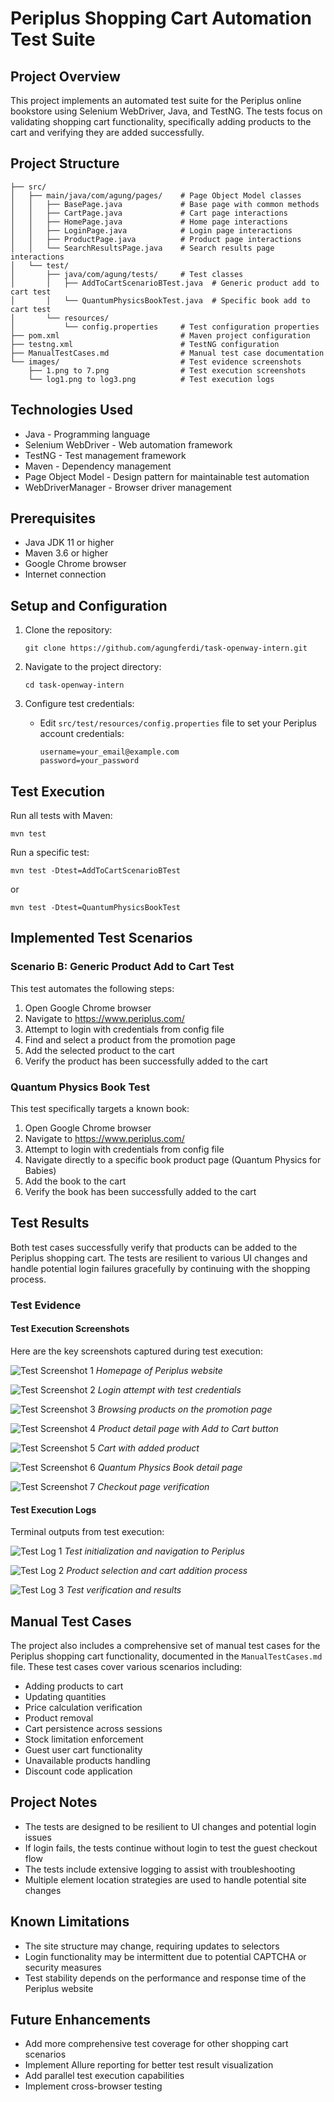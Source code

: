 # Periplus Shopping Cart Automation Test Suite

## Project Overview
This project implements an automated test suite for the Periplus online bookstore using Selenium WebDriver, Java, and TestNG. The tests focus on validating shopping cart functionality, specifically adding products to the cart and verifying they are added successfully.

## Project Structure
```
├── src/
│   ├── main/java/com/agung/pages/    # Page Object Model classes
│   │   ├── BasePage.java             # Base page with common methods
│   │   ├── CartPage.java             # Cart page interactions
│   │   ├── HomePage.java             # Home page interactions
│   │   ├── LoginPage.java            # Login page interactions
│   │   ├── ProductPage.java          # Product page interactions
│   │   └── SearchResultsPage.java    # Search results page interactions
│   └── test/
│       ├── java/com/agung/tests/     # Test classes
│       │   ├── AddToCartScenarioBTest.java  # Generic product add to cart test
│       │   └── QuantumPhysicsBookTest.java  # Specific book add to cart test
│       └── resources/
│           └── config.properties     # Test configuration properties
├── pom.xml                           # Maven project configuration
├── testng.xml                        # TestNG configuration
├── ManualTestCases.md                # Manual test case documentation
└── images/                           # Test evidence screenshots
    ├── 1.png to 7.png                # Test execution screenshots
    └── log1.png to log3.png          # Test execution logs
```

## Technologies Used
- Java - Programming language
- Selenium WebDriver - Web automation framework
- TestNG - Test management framework
- Maven - Dependency management
- Page Object Model - Design pattern for maintainable test automation
- WebDriverManager - Browser driver management

## Prerequisites
- Java JDK 11 or higher
- Maven 3.6 or higher
- Google Chrome browser
- Internet connection

## Setup and Configuration
1. Clone the repository:
   ```
   git clone https://github.com/agungferdi/task-openway-intern.git
   ```

2. Navigate to the project directory:
   ```
   cd task-openway-intern
   ```

3. Configure test credentials:
   - Edit `src/test/resources/config.properties` file to set your Periplus account credentials:
     ```
     username=your_email@example.com
     password=your_password
     ```

## Test Execution
Run all tests with Maven:
```
mvn test
```

Run a specific test:
```
mvn test -Dtest=AddToCartScenarioBTest
```
or
```
mvn test -Dtest=QuantumPhysicsBookTest
```

## Implemented Test Scenarios

### Scenario B: Generic Product Add to Cart Test
This test automates the following steps:
1. Open Google Chrome browser
2. Navigate to https://www.periplus.com/
3. Attempt to login with credentials from config file
4. Find and select a product from the promotion page
5. Add the selected product to the cart
6. Verify the product has been successfully added to the cart

### Quantum Physics Book Test
This test specifically targets a known book:
1. Open Google Chrome browser
2. Navigate to https://www.periplus.com/
3. Attempt to login with credentials from config file
4. Navigate directly to a specific book product page (Quantum Physics for Babies)
5. Add the book to the cart
6. Verify the book has been successfully added to the cart

## Test Results
Both test cases successfully verify that products can be added to the Periplus shopping cart. The tests are resilient to various UI changes and handle potential login failures gracefully by continuing with the shopping process.

### Test Evidence

#### Test Execution Screenshots
Here are the key screenshots captured during test execution:

![Test Screenshot 1](images/1.png)
*Homepage of Periplus website*

![Test Screenshot 2](images/2.png)
*Login attempt with test credentials*

![Test Screenshot 3](images/3.png)
*Browsing products on the promotion page*

![Test Screenshot 4](images/4.png)
*Product detail page with Add to Cart button*

![Test Screenshot 5](images/5.png)
*Cart with added product*

![Test Screenshot 6](images/6.png)
*Quantum Physics Book detail page*

![Test Screenshot 7](images/7.png)
*Checkout page verification*

#### Test Execution Logs
Terminal outputs from test execution:

![Test Log 1](images/log1.png)
*Test initialization and navigation to Periplus*

![Test Log 2](images/log2.png)
*Product selection and cart addition process*

![Test Log 3](images/log3.png)
*Test verification and results*

## Manual Test Cases
The project also includes a comprehensive set of manual test cases for the Periplus shopping cart functionality, documented in the `ManualTestCases.md` file. These test cases cover various scenarios including:
- Adding products to cart
- Updating quantities
- Price calculation verification
- Product removal
- Cart persistence across sessions
- Stock limitation enforcement
- Guest user cart functionality
- Unavailable products handling
- Discount code application

## Project Notes
- The tests are designed to be resilient to UI changes and potential login issues
- If login fails, the tests continue without login to test the guest checkout flow
- The tests include extensive logging to assist with troubleshooting
- Multiple element location strategies are used to handle potential site changes

## Known Limitations
- The site structure may change, requiring updates to selectors
- Login functionality may be intermittent due to potential CAPTCHA or security measures
- Test stability depends on the performance and response time of the Periplus website

## Future Enhancements
- Add more comprehensive test coverage for other shopping cart scenarios
- Implement Allure reporting for better test result visualization
- Add parallel test execution capabilities
- Implement cross-browser testing

